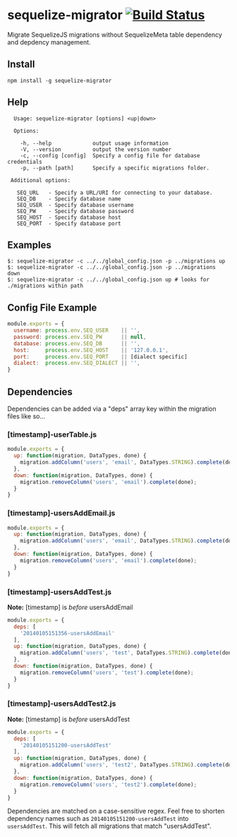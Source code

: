 # sequelize-migrator [![Build Status](https://travis-ci.org/durango/sequelize-migrator.png?branch=master)](https://travis-ci.org/durango/sequelize-migrator)

Migrate SequelizeJS migrations without SequelizeMeta table dependency and depdency management.

## Install

```npm install -g sequelize-migrator```

## Help

```
  Usage: sequelize-migrator [options] <up|down>

  Options:

    -h, --help             output usage information
    -V, --version          output the version number
    -c, --config [config]  Specify a config file for database credentials
    -p, --path [path]      Specify a specific migrations folder.

 Additional options:

   SEQ_URL   - Specify a URL/URI for connecting to your database.
   SEQ_DB    - Specify database name
   SEQ_USER  - Specify database username
   SEQ_PW    - Specify database password
   SEQ_HOST  - Specify database host
   SEQ_PORT  - Specify database port
```

## Examples

```
$: sequelize-migrator -c ../../global_config.json -p ../migrations up
$: sequelize-migrator -c ../../global_config.json -p ../migrations down
$: sequelize-migrator -c ../../global_config.json up # looks for ./migrations within path
```

## Config File Example

```js
module.exports = {
  username: process.env.SEQ_USER    || '',
  password: process.env.SEQ_PW      || null,
  database: process.env.SEQ_DB      || '',
  host:     process.env.SEQ_HOST    || '127.0.0.1',
  port:     process.env.SEQ_PORT    || [dialect specific]
  dialect:  process.env.SEQ_DIALECT || '',
}
```

## Dependencies

Dependencies can be added via a "deps" array key within the migration files like so...

### [timestamp]-userTable.js
```js
module.exports = {
  up: function(migration, DataTypes, done) {
    migration.addColumn('users', 'email', DataTypes.STRING).complete(done);
  },
  down: function(migration, DataTypes, done) {
    migration.removeColumn('users', 'email').complete(done);
  }
}
```

### [timestamp]-usersAddEmail.js
```js
module.exports = {
  up: function(migration, DataTypes, done) {
    migration.addColumn('users', 'email', DataTypes.STRING).complete(done);
  },
  down: function(migration, DataTypes, done) {
    migration.removeColumn('users', 'email').complete(done);
  }
}
```

### [timestamp]-usersAddTest.js
**Note:** [timestamp] is *before* usersAddEmail
```js
module.exports = {
  deps: [
    '20140105151356-usersAddEmail'
  ],
  up: function(migration, DataTypes, done) {
    migration.addColumn('users', 'test', DataTypes.STRING).complete(done);
  },
  down: function(migration, DataTypes, done) {
    migration.removeColumn('users', 'test').complete(done);
  }
}
```

### [timestamp]-usersAddTest2.js
**Note:** [timestamp] is *before* usersAddTest
```js
module.exports = {
  deps: [
    '20140105151200-usersAddTest'
  ],
  up: function(migration, DataTypes, done) {
    migration.addColumn('users', 'test2', DataTypes.STRING).complete(done);
  },
  down: function(migration, DataTypes, done) {
    migration.removeColumn('users', 'test2').complete(done);
  }
}
```

Dependencies are matched on a case-sensitive regex. Feel free to shorten dependency names such as ```20140105151200-usersAddTest``` into ```usersAddTest```. This will fetch all migrations that match "usersAddTest".
